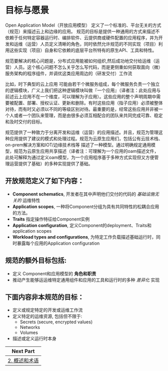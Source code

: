 # 目标与愿景

Open Application Model（开放应用模型） 定义了一个标准的、平台无关的方式（规范）来描述云上和边缘的应用。 规范的目标是提供一种通用的方式来描述不依赖于任何特定容器运行时、编排软件、云提供商或硬件配置的应用程序，并为开发和运维（运营）人员定义清晰的角色，同时依然允许规范的不同实现（项目）利用这些实现（项目）自身和它依赖的底层平台所特有的原生API、工具和特性。

规范要解决的核心问题是，分布式应用能被如何组织,然后成功地交付给运维（运营）人员。这个核心问题不怎么关乎怎么写代码，而是更侧重如何获取面向（微）服务架构的程序组件，并调优这类应用周边的（研发交付）工作流

比如，时下典型的云上应用 可能由若干个微服务组成，每个微服务负责一个独立的逻辑模块，广义上我们把这种逻辑模块叫做『一个应用』（译者注：此处应用与前述云上应用不在一个维度，可以理解为子应用）。这些应用的整个声明周期中需要被配置、部署、授权认证、更新和删除。有时这些应用（指子应用）必须被整体对待，而有时又必须以不同的等级区别对待。最重要的是，经常这些应用并非被一个人或者一个团队来管理，而是由很多必须互相配合的团队来共同完成可靠、稳定和及时交付的目标。

规范提供了一种致力于分离开发和运维（运营）的应用描述。并且，规范为管理这种应用提供了建议的模式和处理过程。规范为云原生应用们，包括公有云技术栈、on-prem解决方案和IOT/边缘技术栈等 描述了一种模型。通过明确规定通用模型，规范为云原生应用共享描述（译者注：可理解为一个应用的oam描述文件，此处可解释为通过定义oam模型，为一个应用程序基于多种方式实现但又方便管理运营提供了基础）的多种实现提供了基础。

## __开放规范定义了如下内容：__
- __Component schematics__, 开发者在其中声明他们交付的代码的 _基础设施无关的_ 运维特性
- __Application scopes__, 一种将Component分组为具有共同特性的松耦合应用的方法。
- __Traits__ 指定操作特征给Component实例
- __Application configuration__, 定义Component的deployment、Traits和application scopes
- __Workload types and configurations__, 为特定工作负载描述基础运行时，同时暴露每个应用的Application configuration

## __规范的额外目标包括:__
- 定义 Component和应用模型的 __角色和职责__  
- 推动产生能够运运维特定通用组件和应用的工具和运行时的多种 _差异化_ 实现

## __下面内容非本规范的目标：__
- 定义或规定特定的开发或运维工作流
- 定义特定的运维资源, 包括但不限于:
  - Secrets (secure, encrypted values)
  - Networks
  - Volumes
- 描述或定义运行时本身 


| Next Part        | 
| ------------- |
| [2. 概述和术语](2.overview_and_terminology.md)| 

